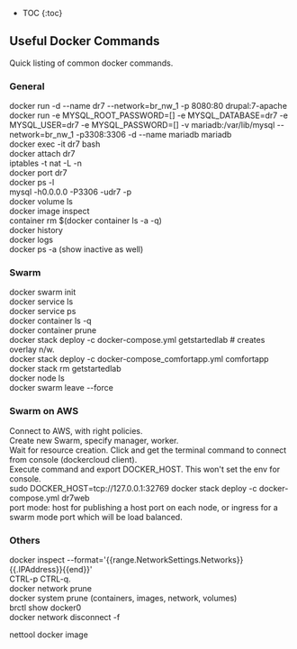 * TOC
{:toc}

## Useful Docker Commands

Quick listing of common docker commands.

### General

docker run -d --name dr7 --network=br_nw_1 -p 8080:80 drupal:7-apache  
docker run -e MYSQL_ROOT_PASSWORD=[] -e MYSQL_DATABASE=dr7 -e MYSQL_USER=dr7 -e MYSQL_PASSWORD=[] -v mariadb:/var/lib/mysql --network=br_nw_1 -p3308:3306 -d --name mariadb mariadb  
docker exec -it dr7 bash  
docker attach dr7  
iptables -t nat -L -n  
docker port dr7  
docker ps -l  
mysql -h0.0.0.0 -P3306 -udr7 -p  
docker volume ls  
docker image inspect <image>  
container rm $(docker container ls -a -q)  
docker history <image id>  
docker logs <instance id>  
docker ps -a (show inactive as well)  
### Swarm
docker swarm init  
docker service ls  
docker service ps <service>  
docker container ls -q  
docker container prune  
docker stack deploy -c docker-compose.yml getstartedlab  # creates overlay n/w.  
docker stack deploy -c docker-compose_comfortapp.yml comfortapp  
docker stack rm getstartedlab  
docker node ls  
docker swarm leave --force  
### Swarm on AWS
Connect to AWS, with right policies.  
Create new Swarm, specify manager, worker.  
Wait for resource creation. Click and get the terminal command to connect from console (dockercloud client).  
Execute command and export DOCKER_HOST. This won't set the env for console.  
sudo DOCKER_HOST=tcp://127.0.0.1:32769 docker stack deploy -c docker-compose.yml dr7web  
port mode: host for publishing a host port on each node, or ingress for a swarm mode port which will be load balanced.  
### Others
docker inspect --format='{{range.NetworkSettings.Networks}}{{.IPAddress}}{{end}}' <app>  
 CTRL-p CTRL-q.  
docker network prune  
docker system prune (containers, images, network, volumes)  
brctl show docker0  
docker network disconnect -f  

nettool docker image  
